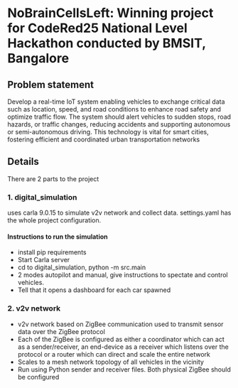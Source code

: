 
# NoBrainCellsLeft: Winning project for CodeRed25 National Level Hackathon conducted by BMSIT, Bangalore

## Problem statement
Develop a real-time IoT system enabling vehicles to exchange critical data such as location, speed, and road conditions to enhance road safety and optimize traffic flow. The system should alert vehicles to sudden stops, road hazards, or traffic changes, reducing accidents and supporting autonomous or semi-autonomous driving. This technology is vital for smart cities, fostering efficient and coordinated urban transportation networks

## Details
There are 2 parts to the project

### 1. digital_simulation
uses carla 9.0.15 to simulate v2v network and collect data. settings.yaml has the whole project configuration.

#### Instructions to run the simulation
- install pip requirements
- Start Carla server
- cd to digital_simulation, python -m src.main
- 2 modes autopilot and manual, give instructions to spectate and control vehicles.
- Tell that it opens a dashboard for each car spawned

### 2. v2v network
- v2v network based on ZigBee communication used to transmit sensor data over the ZigBee protocol
- Each of the ZigBee is configured as either a coordinator which can act as a sender/receiver, an end-device as a receiver which listens over the protocol or a router which can direct and scale the entire network 
- Scales to a mesh network topology of all vehicles in the vicinity
- Run using Python sender and receiver files. Both physical ZigBee should be configured
